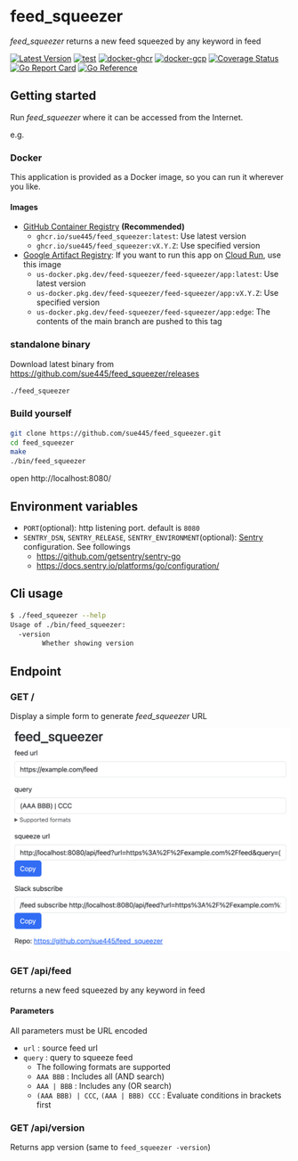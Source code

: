 # feed_squeezer
_feed_squeezer_ returns a new feed squeezed by any keyword in feed

[![Latest Version](https://img.shields.io/github/v/release/sue445/feed_squeezer)](https://github.com/sue445/feed_squeezer/releases)
[![test](https://github.com/sue445/feed_squeezer/actions/workflows/test.yml/badge.svg)](https://github.com/sue445/feed_squeezer/actions/workflows/test.yml)
[![docker-ghcr](https://github.com/sue445/feed_squeezer/actions/workflows/docker-ghcr.yml/badge.svg)](https://github.com/sue445/feed_squeezer/actions/workflows/docker-ghcr.yml)
[![docker-gcp](https://github.com/sue445/feed_squeezer/actions/workflows/docker-gcp.yml/badge.svg)](https://github.com/sue445/feed_squeezer/actions/workflows/docker-gcp.yml)
[![Coverage Status](https://coveralls.io/repos/github/sue445/feed_squeezer/badge.svg?branch=main)](https://coveralls.io/github/sue445/feed_squeezer?branch=main)
[![Go Report Card](https://goreportcard.com/badge/github.com/sue445/feed_squeezer)](https://goreportcard.com/report/github.com/sue445/feed_squeezer)
[![Go Reference](https://pkg.go.dev/badge/github.com/sue445/feed_squeezer.svg)](https://pkg.go.dev/github.com/sue445/feed_squeezer)

## Getting started
Run _feed_squeezer_ where it can be accessed from the Internet.

e.g.

### Docker
This application is provided as a Docker image, so you can run it wherever you like.

#### Images
* [GitHub Container Registry](https://github.com/sue445/feed_squeezer/pkgs/container/feed_squeezer) **(Recommended)**
  * `ghcr.io/sue445/feed_squeezer:latest`: Use latest version
  * `ghcr.io/sue445/feed_squeezer:vX.Y.Z`: Use specified version
* [Google Artifact Registry](https://console.cloud.google.com/artifacts/docker/feed-squeezer/us/feed-squeezer/app): If you want to run this app on [Cloud Run](https://cloud.google.com/run), use this image
  * `us-docker.pkg.dev/feed-squeezer/feed-squeezer/app:latest`: Use latest version
  * `us-docker.pkg.dev/feed-squeezer/feed-squeezer/app:vX.Y.Z`: Use specified version
  * `us-docker.pkg.dev/feed-squeezer/feed-squeezer/app:edge`: The contents of the main branch are pushed to this tag

### standalone binary
Download latest binary from https://github.com/sue445/feed_squeezer/releases

```bash
./feed_squeezer
```

### Build yourself
```bash
git clone https://github.com/sue445/feed_squeezer.git
cd feed_squeezer
make
./bin/feed_squeezer
```

open http://localhost:8080/

## Environment variables
* `PORT`(optional): http listening port. default is `8080`
* `SENTRY_DSN`, `SENTRY_RELEASE`, `SENTRY_ENVIRONMENT`(optional): [Sentry](https://sentry.io/) configuration. See followings
  * https://github.com/getsentry/sentry-go
  * https://docs.sentry.io/platforms/go/configuration/

## Cli usage
```bash
$ ./feed_squeezer --help
Usage of ./bin/feed_squeezer:
  -version
        Whether showing version
```

## Endpoint
### GET /
Display a simple form to generate _feed_squeezer_ URL

![top](doc/top.png)

### GET /api/feed
returns a new feed squeezed by any keyword in feed

#### Parameters
All parameters must be URL encoded

* `url` : source feed url
* `query` : query to squeeze feed
  * The following formats are supported
  * `AAA BBB` : Includes all (AND search)
  * `AAA | BBB` : Includes any (OR search)
  * `(AAA BBB) | CCC`, `(AAA | BBB) CCC` : Evaluate conditions in brackets first

### GET /api/version
Returns app version (same to `feed_squeezer -version`)
